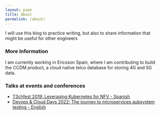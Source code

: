 ```yaml
---
layout: page
title: About
permalink: /about/
---
```


I will use this blog to practice writing, but also to share information that might be useful for other engineers

### More Information
I am currently working in Ericsson Spain, where I am contributing to build the CCDM product, a cloud native telco database for storing 4G and 5G data.

### Talks at events and conferences
- [T3chfest 2019: Leveraging Kubernetes for NFV - Spanish](https://youtu.be/rrosuVkh2r4)
- [Devops & Cloud Days 2022: The journey to microservices aubsystem testing - English](https://vimeo.com/agiletrends/review/728701829/93afec1072)
